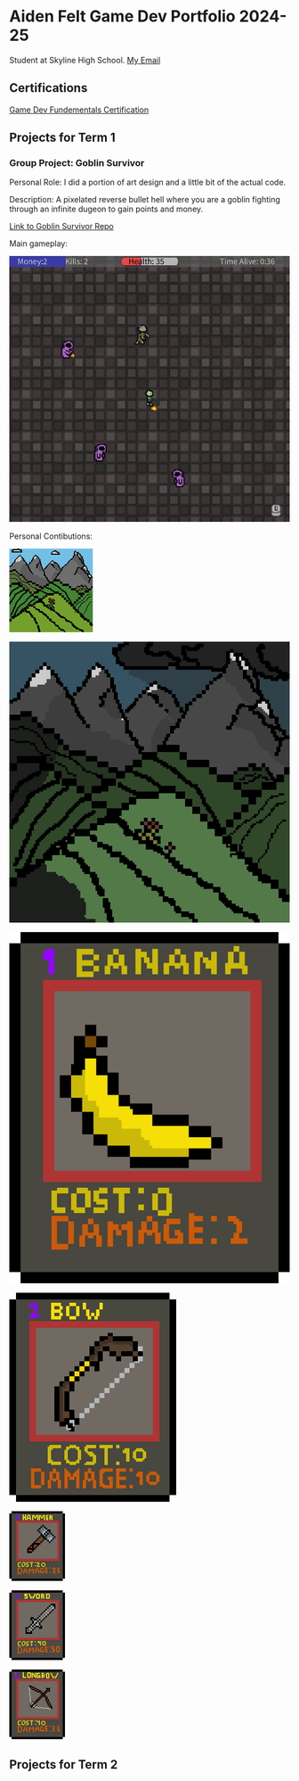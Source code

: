 # Aiden Felt Game Dev Portfolio 2024-25
Student at Skyline High School.
[My Email](mailto:aiden.m.felt@gmail.com)

## Certifications
[Game Dev Fundementals Certification](https://github.com/AidenFelt/Game-Dev-I-Portfolio/blob/main/docs/Aiden%20Felt_Game%20Development%20Fundamentals.pdf)
## Projects for Term 1
### Group Project: Goblin Survivor
Personal Role: I did a portion of art design and a little bit of the actual code.

 Description: A pixelated reverse bullet hell where you are a goblin fighting through an infinite dugeon to gain points and money.
 
 [Link to Goblin Survivor Repo](https://github.com/Masterpaul562/gamedevteam3)

 Main gameplay: 

 ![Goblin Survivor Gameplay](https://github.com/AidenFelt/Game-Dev-I-Portfolio/blob/main/docs/GoblinSurvivorGamplaySceeny.png)

 Personal Contibutions:
 
 ![Intro](https://github.com/AidenFelt/Game-Dev-I-Portfolio/blob/main/docs/FirstIntoPage.png)
 
 ![Second Intro](https://github.com/AidenFelt/Game-Dev-I-Portfolio/blob/main/docs/SecondIntoPage.png)
 
 ![Banana In Shop](https://github.com/AidenFelt/Game-Dev-I-Portfolio/blob/main/docs/Bananaproj.png)
 
 ![Bow In Shop](https://github.com/AidenFelt/Game-Dev-I-Portfolio/blob/main/docs/BowCard.png)
 
 ![Hammer In Shop](https://github.com/AidenFelt/Game-Dev-I-Portfolio/blob/main/docs/hammercard2.png)
 
 ![Sword In Shop](https://github.com/AidenFelt/Game-Dev-I-Portfolio/blob/main/docs/swordcard.png)
 
 ![Longbow In Shop](https://github.com/AidenFelt/Game-Dev-I-Portfolio/blob/main/docs/longbowcard.png)

## Projects for Term 2

